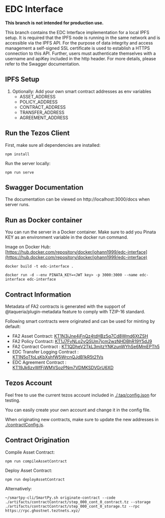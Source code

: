 # EDC Interface

**This branch is not intended for production use.**

This branch contains the EDC Interface implementation for a local IPFS setup. It is required that the IPFS node is running in the same network and is accessible via the IPFS API. For the purpose of data integrity and access management a self-signed SSL certificate is used to establish a HTTPS connection to this API. Further, users must authenticate themselves with a username and apiKey included in the http header. For more details, please refer to the Swagger documentation.

## IPFS Setup

1. Optionally: Add your own smart contract addresses as env variables
   - ASSET_ADDRESS
   - POLICY_ADDRESS
   - CONTRACT_ADDRESS
   - TRANSFER_ADDRESS
   - AGREEMENT_ADDRESS

## Run the Tezos Client

First, make sure all dependencies are installed:

```
npm install
```

Run the server locally:

```
npm run serve
```

## Swagger Documentation

The documentation can be viewed on http://localhost:3000/docs when server runs.

## Run as Docker container

You can run the server in a Docker container. Make sure to add you Pinata KEY as an environment variable in the docker run command.

Image on Docker Hub: [https://hub.docker.com/repository/docker/johann1999/edc-interface](https://hub.docker.com/repository/docker/johann1999/edc-interface)

```
docker build -t edc-interface .

docker run -d --env PINATA_KEY=<JWT key> -p 3000:3000 --name edc-interface edc-interface
```

## Contract Information

Metadata of FA2 contracts is generated with the support of @taqueria/plugin-metadata feature to comply with TZIP-16 standard.

Following smart contracts were originated and can be used for minting by default:

- FA2 Asset Contract: [KT1N3iJne4jFnQz4tdHBz5q7Cd8Wmd6XtZSH](https://better-call.dev/ghostnet/KT1N3iJne4jFnQz4tdHBz5q7Cd8Wmd6XtZSH/tokens)
- FA2 Policy Contract: [KT1J7FvNLo2yQSUm7jcm2wzNHDBhR19Y5dJ9](https://better-call.dev/ghostnet/KT1J7FvNLo2yQSUm7jcm2wzNHDBhR19Y5dJ9/tokens)
- FA2 Contract Contract : [KT1QDheV2TkL3mitzYNKzunWYhSe6MmEPTh5](https://better-call.dev/ghostnet/KT1QDheV2TkL3mitzYNKzunWYhSe6MmEPTh5/tokens)
- EDC Transfer Logging Contract : [KT1N5oTfoLsKbXshfW5WrcnQJdB1kR5t21Vs](https://better-call.dev/ghostnet/KT1N5oTfoLsKbXshfW5WrcnQJdB1kR5t21Vs/operations)
- EDC Agreement Contract : [KT19Jk6zvWfFjWMVSozPNm7VDMKSDVGrU6XD](https://better-call.dev/ghostnet/KT19Jk6zvWfFjWMVSozPNm7VDMKSDVGrU6XD/operations)

## Tezos Account

Feel free to use the current tezos account included in [./.taq/config.json](./.taq/config.json) for testing.

You can easily create your own account and change it in the config file.

When originating new contracts, make sure to update the new addresses in [./contractConfig.js](./contractConfig.js).

## Contract Origination

Compile Asset Contract:

```
npm run compileAssetContract
```

Deploy Asset Contract:

```
npm run deployAssetContract
```

Alternatively:

```
~/smartpy-cli/SmartPy.sh originate-contract --code ./artifacts/contractContract/step_000_cont_0_contract.tz --storage ./artifacts/contractContract/step_000_cont_0_storage.tz --rpc https://rpc.ghostnet.teztnets.xyz/
```
